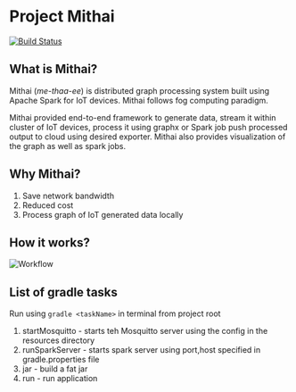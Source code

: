 # Project Mithai

[![Build Status](https://travis-ci.com/kaustubh-walokar/mithai.svg?token=Yu4haBFCKfHia5eAMyZo&branch=master)](https://travis-ci.com/kaustubh-walokar/mithai)

## What is Mithai?
Mithai (_me-thaa-ee_) is distributed graph processing system built using Apache Spark for IoT devices. Mithai follows fog computing paradigm. 

Mithai provided end-to-end framework to generate data, stream it within cluster of IoT devices, process it using graphx or Spark job push processed output to cloud using desired exporter. Mithai also provides visualization of the graph as well as spark jobs.

## Why Mithai?

1. Save network bandwidth
2. Reduced cost
3. Process graph of IoT generated data locally

## How it works?
![Workflow](./docs/images/workflow.png "Workflow")



## List of gradle tasks
 Run using ``` gradle <taskName> ``` in terminal from project root
 1. startMosquitto - starts teh Mosquitto server using the config in the resources directory
 2. runSparkServer - starts spark server using port,host specified in gradle.properties file
 3. jar - build a fat jar
 4. run - run application
